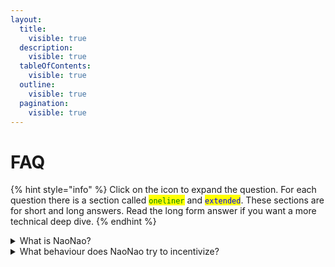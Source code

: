```yaml
---
layout:
  title:
    visible: true
  description:
    visible: true
  tableOfContents:
    visible: true
  outline:
    visible: true
  pagination:
    visible: true
---
```


# FAQ

{% hint style="info" %}
Click on the icon to expand the question. For each question there is a section called <mark style="color:green;">`oneliner`</mark> and <mark style="color:blue;">`extended`</mark>. These sections are for short and long answers. Read the long form answer if you want a more technical deep dive.
{% endhint %}

<details>

<summary>What is NaoNao?</summary>

#### <mark style="color:green;">`oneliner`</mark>

NaoNao shows you what is happening right now!

#### <mark style="color:blue;">`extended`</mark>

The NaoNao platform enables people to do stuff together, online, in realtime. NaoNao is a hybrid experiment between Web2 and Web3 technologies, running onchain and offchain. NaoNao is a place that you can make your own, enabling human experiences with people anywhere in the world. Describing NaoNao as a network state, the NaoNao economy is a free market for coordinating human behaviour.

</details>

<details>

<summary>What behaviour does NaoNao try to incentivize?</summary>

#### <mark style="color:green;">`oneliner`</mark>

NaoNao helps you find something cool to do online together with other people!

#### <mark style="color:blue;">`extended`</mark>

The underlying mechanism design incentivizes two main behaviours in a free market fashion. That is the production and consumption of online events.&#x20;

1. The production and organization of online events is done by **Producers**, which are subject to financial incentives and attention incentives. Adding events to the NaoNao platform eventually leads to earning money via platform revenue share. Adding events to the NaoNao platform eventually leads to attracting users via event listings on the platform.
2. The consumption and verification of online events is done by **Consumers**, which are subject to curiosity incentives and entertainment incentives. Looking for events on the NaoNao platform leads to discovering projects that have been unknown to the user so far. Looking for events on the NaoNao platform leads to discovering activities that are fun and interesting.

</details>
